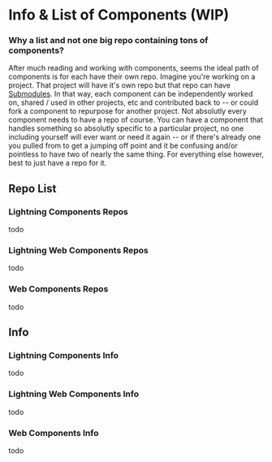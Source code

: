 # Info & List of Components  (WIP)

### Why a list and not one big repo containing tons of components? 

After much reading and working with components, seems the ideal path of components is for each have their own repo. Imagine you're working on a project. That project will have it's own repo but that repo can have [Submodules](https://git-scm.com/book/en/v2/Git-Tools-Submodules). In that way, each component can be independently worked on, shared / used in other projects, etc and contributed back to -- or could fork a component to repurpose for another project. Not absolutly every component needs to have a repo of course. You can have a component that handles something so absolutly specific to a particular project, no one including yourself will ever want or need it again -- or if there's already one you pulled from to get a jumping off point and it be confusing and/or pointless to have two of nearly the same thing. For everything else however, best to just have a repo for it.

## Repo List

### Lightning Components Repos

todo

### Lightning Web Components Repos

todo

### Web Components Repos

todo

## Info

### Lightning Components Info

todo

### Lightning Web Components Info

todo

### Web Components Info

todo
